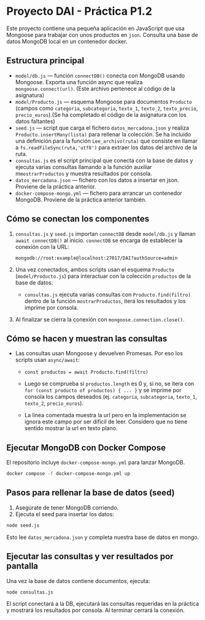 # Proyecto DAI - Práctica P1.2

Este proyecto contiene una pequeña aplicación en JavaScript que usa Mongoose para trabajar con unos productos en `json`. Consulta una base de datos MongoDB local en un contenedor docker.

## Estructura principal

- `model/db.js` — función `connectDB()` conecta con MongoDB usando Mongoose. Exporta una función async que realiza `mongoose.connect(url)`. (Este archivo pertenece al código de la asignatura)
- `model/Producto.js` — esquema Mongoose para documentos `Producto` (campos como `categoria`, `subcategoria`, `texto_1`, `texto_2`, `texto_precio`, `precio_euros`).(Se ha completado el código de la asignatura con los datos faltantes)
- `seed.js` — script que carga el fichero `datos_mercadona.json` y realiza `Producto.insertMany(lista)` para rellenar la colección. Se ha incluido una definición para la función `Lee_archivo(ruta)` que consiste en llamar a `fs.readFileSync(ruta,'utf8')` para extraer los datos del archivo de la ruta.
- `consultas.js` es el script principal que conecta con la base de datos y ejecuta varias consultas llamando a la función auxiliar m`mostrarProductos` y muestra resultados por consola.
- `datos_mercadona.json` — fichero con los datos a insertar en json. Proviene de la práctica anterior.
- `docker-compose-mongo.yml` — fichero para arrancar un contenedor MongoDB. Proviene de la práctica anterior también.

## Cómo se conectan los componentes

1. `consultas.js` y `seed.js` importan `connectDB` desde `model/db.js` y llaman `await connectDB()` al inicio. `connectDB` se encarga de establecer la conexión con la URL:

   `mongodb://root:example@localhost:27017/DAI?authSource=admin`

2. Una vez conectados, ambos scripts usan el esquema `Producto` (`model/Producto.js`) para interactuar con la colección `productos` de la base de datos:
   - `consultas.js` ejecuta varias consultas con `Producto.find(filtro)` dentro de la función `mostrarProductos`, itera los resultados y los imprime por consola.

3. Al finalizar se cierra la conexión con `mongoose.connection.close()`.

## Cómo se hacen y muestran las consultas

- Las consultas usan Mongoose y devuelven Promesas. Por eso los scripts usan `async/await`:

  - `const productos = await Producto.find(filtro)`

  - Luego se comprueba si `productos.length` es 0 y, si no, se itera con `for (const producto of productos) { ... }` y se imprime por consola los campos deseados (ej. `categoria`, `subcategoria`, `texto_1`, `texto_2`, `precio_euros`).

  - La linea comentada muestra la url pero en la implementación se ignora este campo por ser dificil de leer. Considero que no tiene sentido mostrar la url en texto plano.

## Ejecutar MongoDB con Docker Compose

El repositorio incluye `docker-compose-mongo.yml` para lanzar MongoDB.

```bash
docker compose -f docker-compose-mongo.yml up
```

## Pasos para rellenar la base de datos (seed)

1. Asegúrate de tener MongoDB corriendo.
2. Ejecuta el seed para insertar los datos:

```bash
node seed.js
```

Esto lee `datos_mercadona.json` y completa nuestra base de datos en mongo.

## Ejecutar las consultas y ver resultados por pantalla

Una vez la base de datos contiene documentos, ejecuta:

```bash
node consultas.js
```

El script conectará a la DB, ejecutará las consultas requeridas en la práctica y mostrará los resultados por consola. Al terminar cerrará la conexión.
